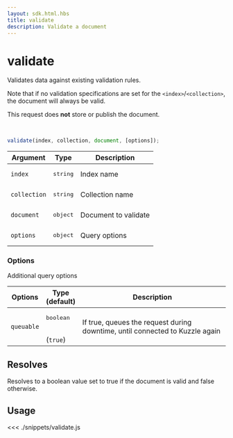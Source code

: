 ```yaml
---
layout: sdk.html.hbs
title: validate
description: Validate a document
---
```


# validate

Validates data against existing validation rules.

Note that if no validation specifications are set for the `<index>`/`<collection>`, the document will always be valid.

This request does **not** store or publish the document.

<br/>

```javascript
validate(index, collection, document, [options]);
```

| Argument     | Type              | Description          |
| ------------ | ----------------- | -------------------- |
| `index`      | <pre>string</pre> | Index name           |
| `collection` | <pre>string</pre> | Collection name      |
| `document`   | <pre>object</pre> | Document to validate |
| `options`    | <pre>object</pre> | Query options        |

### Options

Additional query options

| Options    | Type<br/>(default)              | Description                                                                  |
| ---------- | ------------------------------- | ---------------------------------------------------------------------------- |
| `queuable` | <pre>boolean</pre><br/>(`true`) | If true, queues the request during downtime, until connected to Kuzzle again |

## Resolves

Resolves to a boolean value set to true if the document is valid and false otherwise.

## Usage

<<< ./snippets/validate.js
